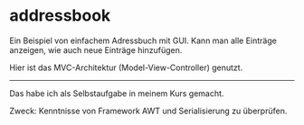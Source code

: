 # addressbook
Ein Beispiel von einfachem Adressbuch mit GUI.
Kann man alle Einträge anzeigen, wie auch neue Einträge hinzufügen.

Hier ist das MVC-Architektur (Model-View-Controller) genutzt.

---
Das habe ich als Selbstaufgabe in meinem Kurs gemacht.

Zweck: Kenntnisse von Framework AWT und Serialisierung zu überprüfen.
